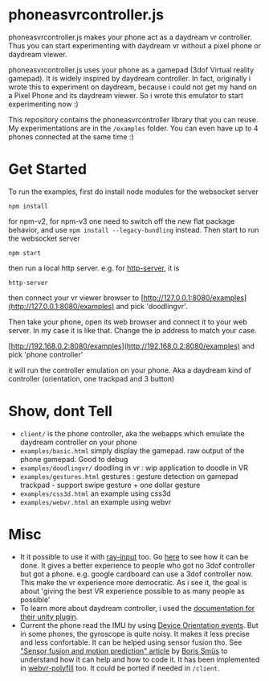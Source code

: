 # phoneasvrcontroller.js
phoneasvrcontroller.js  makes your phone act as a daydream vr controller. Thus you can start experimenting
with daydream vr without a pixel phone or daydream viewer.

phoneasvrcontroller.js uses your phone as a gamepad (3dof Virtual reality gamepad).
It is widely inspired by daydream controller.
In fact, originally i wrote this to experiment on daydream, because i could not 
get my hand on a Pixel Phone and its daydream viewer. So i wrote this 
emulator to start experimenting now :) 

This repository contains the phoneasvrcontroller library that you can reuse.
My experimentations are in the ```/examples``` folder.
You can even have up to 4 phones connected at the same time :)

# Get Started

To run the examples, first do install node modules for the websocket server

```
npm install
```

for npm-v2, for npm-v3 one need to switch off the new flat package behavior, and 
use ```npm install --legacy-bundling``` instead. Then start to run the websocket server 

```
npm start
```

then run a local http server. e.g. for [http-server](https://github.com/indexzero/http-server), it is

```
http-server
```

then connect your vr viewer browser to [http://127.0.0.1:8080/examples](http://127.0.0.1:8080/examples) and 
pick 'doodlingvr'.

Then take your phone, open its web browser and connect it to your web server.
In my case it is like that. Change the ip address to match your case.

[http://192.168.0.2:8080/examples](http://192.168.0.2:8080/examples) and pick 'phone controller'

it will run the controller emulation on your phone. Aka a daydream kind of controller (orientation, one trackpad and 3 button)


# Show, dont Tell

- ```client/``` is the phone controller, aka the webapps which emulate the daydream controller on your phone
- ```examples/basic.html``` simply display the gamepad. raw output of the phone gamepad. Good to debug
- ```examples/doodlingvr/``` doodling in vr : wip application to doodle in VR
- ```examples/gestures.html``` gestures : gesture detection on gamepad trackpad - support swipe gesture + one dollar gesture
- ```examples/css3d.html``` an example using css3d
- ```examples/webvr.html``` an example using webvr

# Misc

- It it possible to use it with [ray-input](https://github.com/borismus/ray-input) too.
  Go [here](https://github.com/jeromeetienne/ray-input/blob/phone-as-vr-controller/phoneasvrcontroller.html#L30) to see how it can be done.
  It gives a better experience to people who got no 3dof controller but got a phone.
  e.g. google cardboard can use a 3dof controller now.
  This make the vr experience more democratic.
  As i see it, the goal is about 'giving the best VR experience possible to as many people as possible'
- To learn more about daydream controller, i used the [documentation for their unity plugin](https://developers.google.com/vr/unity/controller-basics).
- Current the phone read the IMU by using [Device Orientation events](https://www.w3.org/TR/2016/CR-orientation-event-20160818/).
  But in some phones, the gyroscope is quite noisy. It makes it less precise and less confortable.
  It can be helped using sensor fusion tho. 
  See ["Sensor fusion and motion prediction" article](http://smus.com/sensor-fusion-prediction-webvr/) 
  by [Boris Smüs](https://twitter.com/borismus) to understand how it can help and how to code it.
  It has been implemented in [webvr-polyfill](https://github.com/googlevr/webvr-polyfill/tree/master/src/sensor-fusion) too.
  It could be ported if needed in ```/client```.
  
